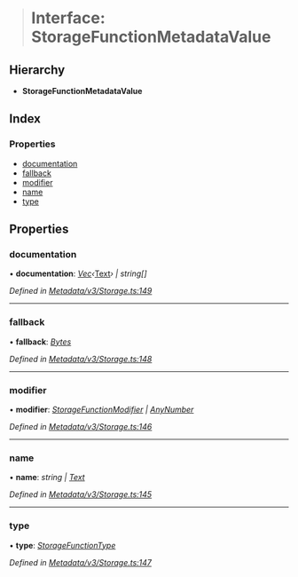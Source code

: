 > # Interface: StorageFunctionMetadataValue

## Hierarchy

* **StorageFunctionMetadataValue**

## Index

### Properties

* [documentation](_metadata_v3_storage_.storagefunctionmetadatavalue.md#documentation)
* [fallback](_metadata_v3_storage_.storagefunctionmetadatavalue.md#fallback)
* [modifier](_metadata_v3_storage_.storagefunctionmetadatavalue.md#modifier)
* [name](_metadata_v3_storage_.storagefunctionmetadatavalue.md#name)
* [type](_metadata_v3_storage_.storagefunctionmetadatavalue.md#type)

## Properties

###  documentation

• **documentation**: *[Vec](../classes/_codec_vec_.vec.md)‹*[Text](../classes/_primitive_text_.text.md)*› | string[]*

*Defined in [Metadata/v3/Storage.ts:149](https://github.com/polkadot-js/api/blob/9dd0c6c/packages/types/src/Metadata/v3/Storage.ts#L149)*

___

###  fallback

• **fallback**: *[Bytes](../classes/_primitive_bytes_.bytes.md)*

*Defined in [Metadata/v3/Storage.ts:148](https://github.com/polkadot-js/api/blob/9dd0c6c/packages/types/src/Metadata/v3/Storage.ts#L148)*

___

###  modifier

• **modifier**: *[StorageFunctionModifier](../classes/_metadata_v0_storage_.storagefunctionmodifier.md) | [AnyNumber](../modules/_types_.md#anynumber)*

*Defined in [Metadata/v3/Storage.ts:146](https://github.com/polkadot-js/api/blob/9dd0c6c/packages/types/src/Metadata/v3/Storage.ts#L146)*

___

###  name

• **name**: *string | [Text](../classes/_primitive_text_.text.md)*

*Defined in [Metadata/v3/Storage.ts:145](https://github.com/polkadot-js/api/blob/9dd0c6c/packages/types/src/Metadata/v3/Storage.ts#L145)*

___

###  type

• **type**: *[StorageFunctionType](../classes/_metadata_v3_storage_.storagefunctiontype.md)*

*Defined in [Metadata/v3/Storage.ts:147](https://github.com/polkadot-js/api/blob/9dd0c6c/packages/types/src/Metadata/v3/Storage.ts#L147)*